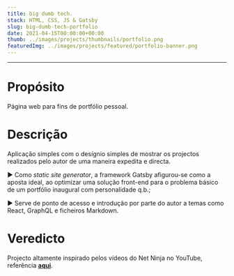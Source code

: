 ```yaml
---
title: big dumb tech.
stack: HTML, CSS, JS & Gatsby
slug: big-dumb-tech-portfolio
date: 2021-04-15T00:00:00+00:00
thumb: ../images/projects/thumbnails/portfolio.png
featuredImg: ../images/projects/featured/portfolio-banner.png
---
```

***
# Propósito
Página web para fins de portfólio pessoal.

# Descrição
Aplicação simples com o desígnio simples de mostrar os projectos realizados pelo autor de uma maneira expedita e directa.

▶ Como *static site generator*, a framework Gatsby afigurou-se como a aposta ideal, ao optimizar uma solução front-end para o problema básico de um portfólio inaugural com personalidade q.b.;

▶ Serve de ponto de acesso e introdução por parte do autor a temas como React, GraphQL e ficheiros Markdown.

# Veredicto

Projecto altamente inspirado pelos vídeos do Net Ninja no YouTube, referência <a href="https://www.youtube.com/watch?v=Qms4k6y7OgI&list=PL4cUxeGkcC9hw1g77I35ZivVLe8k2nvjB">**aqui**</a>. 